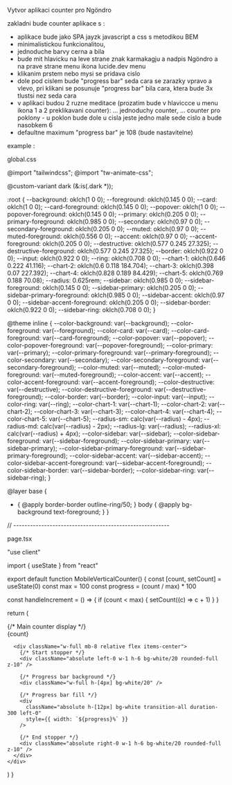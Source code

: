 Vytvor aplikaci counter pro Ngöndro

zakladni bude counter aplikace s :
- aplikace bude jako SPA jayzk javascript a css s metodikou BEM
- minimalistickou funkcionalitou, 
- jednoduche barvy cerna a bila
- bude mit hlavicku na leve strane znak karmakagju a nadpis Ngöndro a na prave strane menu ikona lucide.dev menu
- klikanim prstem nebo mysi se pridava cislo
- dole pod cislem bude "progress bar" seda cara se zarazky vpravo a vlevo, pri klikani se posunuje "progress bar" bila cara, ktera bude 3x tlustsi nez seda cara
- v aplikaci budou 2 ruzne meditace (prozatim bude v hlaviccce u menu ikona 1 a 2 preklikavani counter): 
  ... jednoduchy counter, 
  ... counter pro poklony - u poklon bude dole u cisla jeste jedno male sede cislo a bude nasobkem 6
- defaultne maximum "progress bar" je 108 (bude nastavitelne)

example :

global.css

@import "tailwindcss";
@import "tw-animate-css";

@custom-variant dark (&:is(.dark *));

:root {
  --background: oklch(1 0 0);
  --foreground: oklch(0.145 0 0);
  --card: oklch(1 0 0);
  --card-foreground: oklch(0.145 0 0);
  --popover: oklch(1 0 0);
  --popover-foreground: oklch(0.145 0 0);
  --primary: oklch(0.205 0 0);
  --primary-foreground: oklch(0.985 0 0);
  --secondary: oklch(0.97 0 0);
  --secondary-foreground: oklch(0.205 0 0);
  --muted: oklch(0.97 0 0);
  --muted-foreground: oklch(0.556 0 0);
  --accent: oklch(0.97 0 0);
  --accent-foreground: oklch(0.205 0 0);
  --destructive: oklch(0.577 0.245 27.325);
  --destructive-foreground: oklch(0.577 0.245 27.325);
  --border: oklch(0.922 0 0);
  --input: oklch(0.922 0 0);
  --ring: oklch(0.708 0 0);
  --chart-1: oklch(0.646 0.222 41.116);
  --chart-2: oklch(0.6 0.118 184.704);
  --chart-3: oklch(0.398 0.07 227.392);
  --chart-4: oklch(0.828 0.189 84.429);
  --chart-5: oklch(0.769 0.188 70.08);
  --radius: 0.625rem;
  --sidebar: oklch(0.985 0 0);
  --sidebar-foreground: oklch(0.145 0 0);
  --sidebar-primary: oklch(0.205 0 0);
  --sidebar-primary-foreground: oklch(0.985 0 0);
  --sidebar-accent: oklch(0.97 0 0);
  --sidebar-accent-foreground: oklch(0.205 0 0);
  --sidebar-border: oklch(0.922 0 0);
  --sidebar-ring: oklch(0.708 0 0);
}

@theme inline {
  --color-background: var(--background);
  --color-foreground: var(--foreground);
  --color-card: var(--card);
  --color-card-foreground: var(--card-foreground);
  --color-popover: var(--popover);
  --color-popover-foreground: var(--popover-foreground);
  --color-primary: var(--primary);
  --color-primary-foreground: var(--primary-foreground);
  --color-secondary: var(--secondary);
  --color-secondary-foreground: var(--secondary-foreground);
  --color-muted: var(--muted);
  --color-muted-foreground: var(--muted-foreground);
  --color-accent: var(--accent);
  --color-accent-foreground: var(--accent-foreground);
  --color-destructive: var(--destructive);
  --color-destructive-foreground: var(--destructive-foreground);
  --color-border: var(--border);
  --color-input: var(--input);
  --color-ring: var(--ring);
  --color-chart-1: var(--chart-1);
  --color-chart-2: var(--chart-2);
  --color-chart-3: var(--chart-3);
  --color-chart-4: var(--chart-4);
  --color-chart-5: var(--chart-5);
  --radius-sm: calc(var(--radius) - 4px);
  --radius-md: calc(var(--radius) - 2px);
  --radius-lg: var(--radius);
  --radius-xl: calc(var(--radius) + 4px);
  --color-sidebar: var(--sidebar);
  --color-sidebar-foreground: var(--sidebar-foreground);
  --color-sidebar-primary: var(--sidebar-primary);
  --color-sidebar-primary-foreground: var(--sidebar-primary-foreground);
  --color-sidebar-accent: var(--sidebar-accent);
  --color-sidebar-accent-foreground: var(--sidebar-accent-foreground);
  --color-sidebar-border: var(--sidebar-border);
  --color-sidebar-ring: var(--sidebar-ring);
}

@layer base {
  * {
    @apply border-border outline-ring/50;
  }
  body {
    @apply bg-background text-foreground;
  }
}

// --------------------------------------------------------

page.tsx

"use client"

import { useState } from "react"

export default function MobileVerticalCounter() {
  const [count, setCount] = useState(0)
  const max = 100
  const progress = (count / max) * 100

  const handleIncrement = () => {
    if (count < max) {
      setCount((c) => c + 1)
    }
  }

  return (
    <div
      className="flex flex-col items-center justify-between h-screen bg-black text-white p-6 select-none"
      onClick={handleIncrement}
    >
      {/* Main counter display */}
      <div className="flex-1 flex items-center justify-center">
        <div className="text-[25vw] font-bold leading-none">{count}</div>
      </div>

      <div className="w-full mb-8 relative flex items-center">
        {/* Start stopper */}
        <div className="absolute left-0 w-1 h-6 bg-white/20 rounded-full z-10" />

        {/* Progress bar background */}
        <div className="w-full h-[4px] bg-white/20" />

        {/* Progress bar fill */}
        <div
          className="absolute h-[12px] bg-white transition-all duration-300 left-0"
          style={{ width: `${progress}%` }}
        />

        {/* End stopper */}
        <div className="absolute right-0 w-1 h-6 bg-white/20 rounded-full z-10" />
      </div>
    </div>
  )
}



